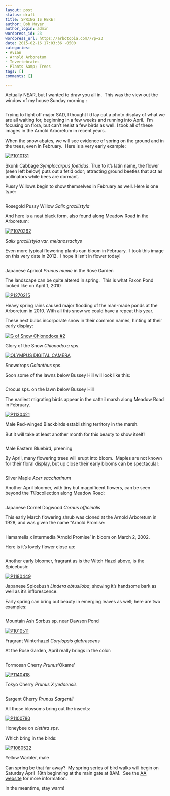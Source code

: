 ```yaml
---
layout: post
status: draft
title: SPRING IS HERE!
author: Bob Mayer
author_login: admin
wordpress_id: 23
wordpress_url: https://arbotopia.com//?p=23
date: 2015-02-16 17:03:36 -0500
categories:
- Avian
- Arnold Arboretum
- Invertebrates
- Plants &amp; Trees
tags: []
comments: []

---
```


<p>Actually NEAR, but I wanted to draw you all in.&nbsp; This was the view out the window of my house Sunday morning :</p>


<p><!-- wp:image {"id":322} --></p>
 <img src="https://i2.wp.com/arbotopia.com/wp-content/uploads/2018/11/P1090439.jpg?fit=525%2C394&amp;ssl=1" alt="" class="wp-image-322"/>





<p>Trying to fight off major SAD, I thought I&rsquo;d lay out a photo display of what we are all waiting for, beginning in a few weeks and running into April.&nbsp; I&rsquo;m focusing on flora, but can&rsquo;t resist a few birds as well. I took all of these images in the Arnold Arboretum in recent years.</p>





<p>When the snow abates, we will see evidence of spring on the ground and in the trees, even in February.&nbsp; Here is a very early example:</p>


<p><!-- wp:image {"id":999,"linkDestination":"custom"} --></p>
 <a href="/images/2015/02/P1010131.jpg"><img src="/images/2015/02/P1010131.jpg" alt="P1010131" class="wp-image-999"/></a>





<p>Skunk Cabbage&nbsp;<em>Symplocarpus foetidus</em>. True to it&rsquo;s latin name, the flower (seen left below) puts out a fetid odor; attracting ground beetles that act as pollinators while bees are dormant.</p>





<p>Pussy Willows begin to show themselves in February as well. Here is one type:</p>


<p><!-- wp:image {"id":323} --></p>
 <img src="https://i0.wp.com/arbotopia.com/wp-content/uploads/2018/11/P1220766.jpg?fit=525%2C419&amp;ssl=1" alt="" class="wp-image-323"/>





<p>Rosegold Pussy Willow&nbsp;<em>Salix gracilistyla</em></p>





<p>And here is a neat black form, also found along Meadow Road in the Arboretum:</p>


<p><!-- wp:image {"id":1001,"linkDestination":"custom"} --></p>
 <a href="/images/2015/02/P1070262.jpg"><img src="/images/2015/02/P1070262.jpg" alt="P1070262" class="wp-image-1001"/></a>





<p><em>Salix gracilistyla var. melanostachys</em></p>





<p>Even more typical flowering plants can bloom in February.&nbsp; I took this image on this very date in 2012.&nbsp; I hope it isn&rsquo;t in flower today!</p>


<p><!-- wp:image {"id":324} --></p>
 <img src="https://i2.wp.com/arbotopia.com/wp-content/uploads/2018/11/IMG_7695.jpg?fit=525%2C542&amp;ssl=1" alt="" class="wp-image-324"/>





<p>Japanese Apricot&nbsp;<em>Prunus mume</em>&nbsp;in the Rose Garden</p>





<p>The landscape can be quite altered in spring.&nbsp; This is what Faxon Pond looked like on April 1, 2010</p>


<p><!-- wp:image {"id":1003,"linkDestination":"custom"} --></p>
 <a href="/images/2015/02/P1270215.jpg"><img src="/images/2015/02/P1270215.jpg" alt="P1270215" class="wp-image-1003"/></a>





<p>Heavy spring rains caused major flooding of the man-made ponds at the Arboretum in 2010. With all this snow we could have a repeat this year.</p>





<p>These next bulbs incorporate snow in their common names, hinting at their early display:</p>


<p><!-- wp:image {"id":1007,"linkDestination":"custom"} --></p>
 <a href="/images/2015/02/G-of-Snow-Chionodoxa-2.jpg"><img src="/images/2015/02/G-of-Snow-Chionodoxa-2.jpg" alt="G of Snow  Chionodoxa #2" class="wp-image-1007"/></a>





<p>Glory of the Snow&nbsp;<em>Chionodoxa</em>&nbsp;sps.</p>


<p><!-- wp:image {"id":1008,"linkDestination":"custom"} --></p>
 <a href="/images/2015/02/P3230021.jpg"><img src="/images/2015/02/P3230021.jpg" alt="OLYMPUS DIGITAL CAMERA" class="wp-image-1008"/></a>





<p>Snowdrops&nbsp;<em>Galanthus</em>&nbsp;sps.</p>





<p>Soon some of the lawns below Bussey Hill will look like this:</p>


<p><!-- wp:image {"id":325} --></p>
 <img src="https://i1.wp.com/arbotopia.com/wp-content/uploads/2018/11/Crocus.jpg?fit=525%2C289&amp;ssl=1" alt="" class="wp-image-325"/>





<p>Crocus sps. on the lawn below Bussey Hill</p>





<p>The earliest migrating birds appear in the cattail marsh along Meadow Road in February.</p>


<p><!-- wp:image {"id":790,"linkDestination":"custom"} --></p>
 <a href="/images/2014/03/P1130421.jpg"><img src="/images/2014/03/P1130421.jpg" alt="P1130421" class="wp-image-790"/></a>





<p>Male Red-winged Blackbirds establishing territory in the marsh.</p>





<p>But it will take at least another month for this beauty to show itself!</p>


<p><!-- wp:image {"id":326} --></p>
 <img src="https://i2.wp.com/arbotopia.com/wp-content/uploads/2018/11/P1040564.jpg?fit=525%2C469&amp;ssl=1" alt="" class="wp-image-326"/>





<p>Male Eastern Bluebird, preening</p>





<p>By April, many flowering trees will erupt into bloom.&nbsp; Maples are not known for their floral display, but up close their early blooms can be spectacular:</p>


<p><!-- wp:image {"id":327} --></p>
 <img src="https://i0.wp.com/arbotopia.com/wp-content/uploads/2018/11/P1180549.jpg?fit=525%2C531&amp;ssl=1" alt="" class="wp-image-327"/>





<p>Silver Maple&nbsp;<em>Acer saccharinum</em></p>





<p>Another April bloomer, with tiny but magnificent flowers, can be seen beyond the&nbsp;<em>Tilia</em>collection along Meadow Road:</p>


<p><!-- wp:image {"id":328} --></p>
 <img src="https://i2.wp.com/arbotopia.com/wp-content/uploads/2018/11/P1130908.jpg?fit=525%2C470&amp;ssl=1" alt="" class="wp-image-328"/>





<p>Japanese Cornel Dogwood&nbsp;<em>Cornus officinalis</em></p>





<p>This early March flowering shrub was cloned at the Arnold Arboretum in 1928, and was given the name &ldquo;Arnold Promise:</p>


<p><!-- wp:image {"id":329} --></p>
 <img src="https://i0.wp.com/arbotopia.com/wp-content/uploads/2018/11/P1040500.jpg?fit=525%2C379&amp;ssl=1" alt="" class="wp-image-329"/>





<p>Hamamelis x intermedia &lsquo;Arnold Promise&rsquo; in bloom on March 2, 2002.</p>





<p>Here is it&rsquo;s lovely flower close up:</p>


<p><!-- wp:image {"id":330} --></p>
 <img src="https://i0.wp.com/arbotopia.com/wp-content/uploads/2018/11/H.-x-intermedia-22Arnold-Promise.jpg?fit=525%2C376&amp;ssl=1" alt="" class="wp-image-330"/>





<p>Another early bloomer, fragrant as is the Witch Hazel above, is the Spicebush:</p>


<p><!-- wp:image {"id":1020,"linkDestination":"custom"} --></p>
 <a href="/images/2015/02/P1180449.jpg"><img src="/images/2015/02/P1180449.jpg" alt="P1180449" class="wp-image-1020"/></a>





<p>Japanese Spicebush&nbsp;<em>Lindera obtusiloba</em>, showing it&rsquo;s handsome bark as well as it&rsquo;s inflorescence.</p>





<p>Early spring can bring out beauty in emerging leaves as well; here are two examples:</p>


<p><!-- wp:image {"id":331} --></p>
 <img src="https://i0.wp.com/arbotopia.com/wp-content/uploads/2018/11/P1080087.jpg?fit=525%2C532&amp;ssl=1" alt="" class="wp-image-331"/>





<p>Mountain Ash Sorbus sp. near Dawson Pond</p>


<p><!-- wp:image {"id":1022,"linkDestination":"custom"} --></p>
 <a href="/images/2015/02/P1010511.jpg"><img src="/images/2015/02/P1010511.jpg" alt="P1010511" class="wp-image-1022"/></a>





<p>Fragrant Winterhazel<em>&nbsp;Corylopsis glabrescens&nbsp;<br></em></p>





<p>At the Rose Garden, April really brings in the color:</p>


<p><!-- wp:image {"id":332} --></p>
 <img src="https://i2.wp.com/arbotopia.com/wp-content/uploads/2018/11/IMG_5783.jpg?fit=525%2C446&amp;ssl=1" alt="" class="wp-image-332"/>





<p>Formosan Cherry&nbsp;<em>Prunus</em>&lsquo;Okame&rsquo;</p>


<p><!-- wp:image {"id":1026,"linkDestination":"custom"} --></p>
 <a href="/images/2015/02/P1140418.jpg"><img src="/images/2015/02/P1140418.jpg" alt="P1140418" class="wp-image-1026"/></a>





<p>Tokyo Cherry&nbsp;<em>Prunus X yedoensis</em></p>


<p><!-- wp:image {"id":333} --></p>
 <img src="https://i0.wp.com/arbotopia.com/wp-content/uploads/2018/11/P1180850_1.jpg?fit=525%2C394&amp;ssl=1" alt="" class="wp-image-333"/>





<p>Sargent Cherry&nbsp;<em>Prunus Sargentii</em></p>





<p>All those blossoms bring out the insects:</p>


<p><!-- wp:image {"id":1030,"linkDestination":"custom"} --></p>
 <a href="/images/2015/02/P1100780.jpg"><img src="/images/2015/02/P1100780.jpg" alt="P1100780" class="wp-image-1030"/></a>





<p>Honeybee on&nbsp;<em>clethra sps</em>.</p>





<p>Which bring in the birds:</p>


<p><!-- wp:image {"id":1031,"linkDestination":"custom"} --></p>
 <a href="/images/2015/02/P1080522.jpg"><img src="/images/2015/02/P1080522.jpg" alt="P1080522" class="wp-image-1031"/></a>





<p>Yellow Warbler, male</p>





<p>Can spring be that far away?&nbsp; My spring series of bird walks will begin on Saturday April&nbsp; 18th beginning at the main gate at 8AM.&nbsp; See the&nbsp;<a href="http://www.arboretum.harvard.edu/">AA website</a>&nbsp;for more information.</p>





<p>In the meantime, stay warm!<br></p>
